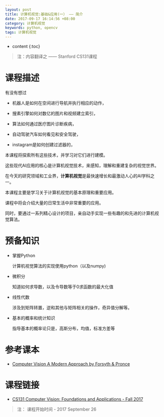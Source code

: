 ```yaml
---
layout: post
title: 计算机视觉:基础&应用(一） —— 简介
date: 2017-09-17 16:14:56 +08:00
category: 计算机视觉
keywords: python, opencv
tags: 计算机视觉
---
```


* content
{:toc}


> 注：内容翻译之 —— Stanford CS131课程

# 课程描述

有没有想过

- 机器人是如何在空间进行导航并执行相应的动作，

- 搜素引擎如何对数亿的图片和视频建立索引，

- 算法如何通过医疗图片诊断疾病，

- 自动驾驶汽车如何看见和安全驾驶，

- instagram是如何创建过滤器的，


本课程将探索所有这些技术，并学习对它们进行建模。

这些现代AI应用的核心是计算机视觉技术，来感知，理解和重建复杂的视觉世界。

在今天的研究领域和工业界，**计算机视觉**是最快速增长和最激动人心的AI学科之一。

本课程主要是学习关于计算机视觉的基本原理和重要应用。


课程中将会介绍大量的日常生活中非常重要的应用。

同时，要通过一系列精心设计的项目，亲自动手实现一些有趣的和先进的计算机视觉算法。

# 预备知识

- 掌握Python

  计算机视觉算法的实现使用python（以及numpy)

- 微积分

  知道如何求导数，以及令导数等于0求函数的最大化值

- 线性代数

  涉及到矩阵转置，逆和其他与矩阵相关的操作，奇异值分解等。

- 基本的概率和统计知识

  指导基本的概率论只是，高斯分布，均值，标准方差等

# 参考课本

- [Computer Vision A Modern Approach by Forsyth & Pronce](https://book.douban.com/subject/7926372/)


# 课程链接

- [CS131 Computer Vision: Foundations and Applications - Fall 2017](http://vision.stanford.edu/teaching/cs131_fall1718/)

> 注： 课程开始时间 - 2017 September 26

